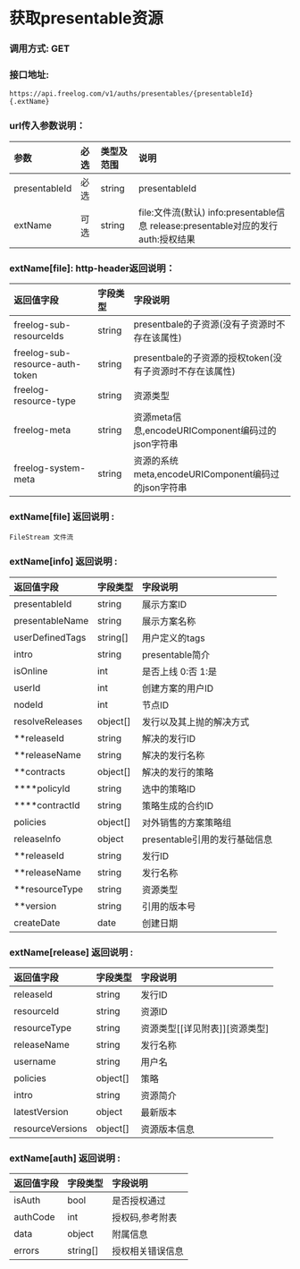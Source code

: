# 获取presentable资源

### 调用方式: GET

### 接口地址:

```
https://api.freelog.com/v1/auths/presentables/{presentableId}{.extName}

```

### url传入参数说明：

| 参数 | 必选 | 类型及范围 | 说明 |
| :--- | :--- | :--- | :--- |
| presentableId | 必选 | string | presentableId |
| extName | 可选 | string | file:文件流(默认) info:presentable信息 release:presentable对应的发行 auth:授权结果 |


### extName[file]: http-header返回说明：

| 返回值字段 | 字段类型 | 字段说明 |
| :--- | :--- | :--- |
| freelog-sub-resourceIds | string | presentbale的子资源(没有子资源时不存在该属性) |
| freelog-sub-resource-auth-token | string | presentbale的子资源的授权token(没有子资源时不存在该属性) |
| freelog-resource-type | string | 资源类型 |
| freelog-meta | string | 资源meta信息,encodeURIComponent编码过的json字符串 |
| freelog-system-meta | string | 资源的系统meta,encodeURIComponent编码过的json字符串 |


### extName[file] 返回说明 :

    FileStream 文件流


### extName[info] 返回说明 :

| 返回值字段 | 字段类型 | 字段说明 |
| :--- | :--- | :--- |
| presentableId | string | 展示方案ID|
| presentableName | string | 展示方案名称 |
| userDefinedTags| string[]| 用户定义的tags |
| intro |string | presentable简介 |
| isOnline | int| 是否上线 0:否 1:是 |
| userId | int| 创建方案的用户ID |
| nodeId | int| 节点ID |
| resolveReleases|object[]|发行以及其上抛的解决方式|
| **releaseId|string|解决的发行ID|
| **releaseName|string|解决的发行名称|
| **contracts|object[]|解决的发行的策略|
| ****policyId|string|选中的策略ID|
| ****contractId|string|策略生成的合约ID|
| policies| object[]| 对外销售的方案策略组|
| releaseInfo| object|presentable引用的发行基础信息|
| **releaseId| string|发行ID|
| **releaseName| string|发行名称|
| **resourceType| string|资源类型|
| **version| string|引用的版本号|
| createDate| date|创建日期|

 ### extName[release] 返回说明 :

| 返回值字段 | 字段类型 | 字段说明 |
| :--- | :--- | :--- |
| releaseId | string | 发行ID |
| resourceId | string | 资源ID |
| resourceType | string | 资源类型[[详见附表]][资源类型] |
| releaseName | string | 发行名称 |
| username	| string| 用户名 |
| policies|object[]|策略 |
| intro|string|资源简介 |
| latestVersion|object|最新版本 |
| resourceVersions|object[]|资源版本信息 |

 ### extName[auth] 返回说明 :

| 返回值字段 | 字段类型 | 字段说明 |
| :--- | :--- | :--- |
| isAuth | bool | 是否授权通过 |
| authCode | int | 授权码,参考附表 |
| data | object | 附属信息 |
| errors | string[] | 授权相关错误信息 |


